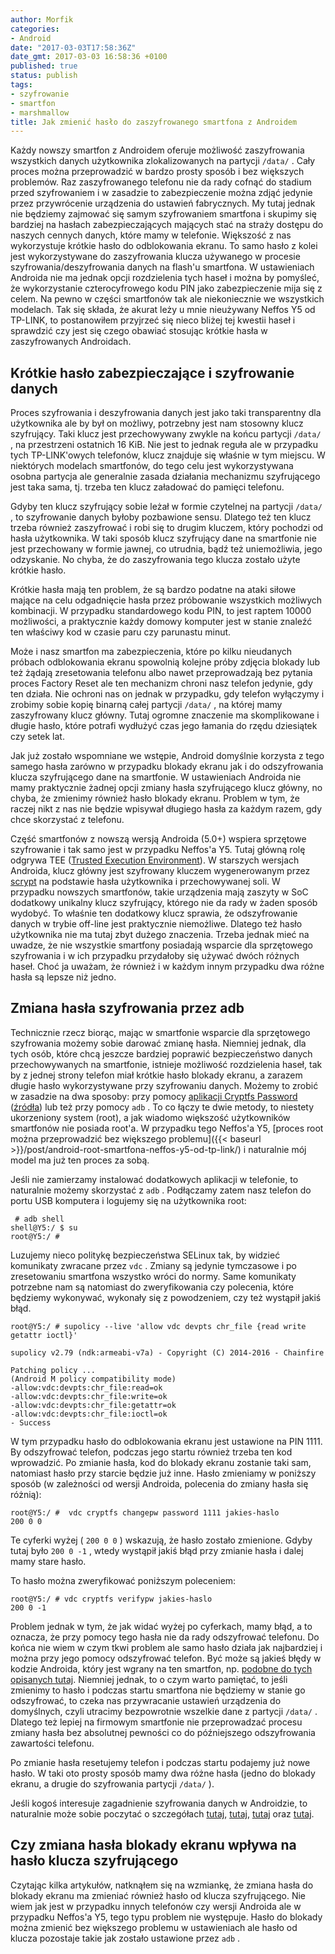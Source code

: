 ```yaml
---
author: Morfik
categories:
- Android
date: "2017-03-03T17:58:36Z"
date_gmt: 2017-03-03 16:58:36 +0100
published: true
status: publish
tags:
- szyfrowanie
- smartfon
- marshmallow
title: Jak zmienić hasło do zaszyfrowanego smartfona z Androidem
---
```


Każdy nowszy smartfon z Androidem oferuje możliwość zaszyfrowania wszystkich danych użytkownika
zlokalizowanych na partycji `/data/` . Cały proces można przeprowadzić w bardzo prosty sposób i bez
większych problemów. Raz zaszyfrowanego telefonu nie da rady cofnąć do stadium przed szyfrowaniem i
w zasadzie to zabezpieczenie można zdjąć jedynie przez przywrócenie urządzenia do ustawień
fabrycznych. My tutaj jednak nie będziemy zajmować się samym szyfrowaniem smartfona i skupimy się
bardziej na hasłach zabezpieczających mających stać na straży dostępu do naszych cennych danych,
które mamy w telefonie. Większość z nas wykorzystuje krótkie hasło do odblokowania ekranu. To samo
hasło z kolei jest wykorzystywane do zaszyfrowania klucza używanego w procesie
szyfrowania/deszyfrowania danych na flash'u smartfona. W ustawieniach Androida nie ma jednak opcji
rozdzielenia tych haseł i można by pomyśleć, że wykorzystanie czterocyfrowego kodu PIN jako
zabezpieczenie mija się z celem. Na pewno w części smartfonów tak ale niekoniecznie we wszystkich
modelach. Tak się składa, że akurat leży u mnie nieużywany Neffos Y5 od TP-LINK, to postanowiłem
przyjrzeć się nieco bliżej tej kwestii haseł i sprawdzić czy jest się czego obawiać stosując krótkie
hasła w zaszyfrowanych Androidach.

<!--more-->
## Krótkie hasło zabezpieczające i szyfrowanie danych

Proces szyfrowania i deszyfrowania danych jest jako taki transparentny dla użytkownika ale by był on
możliwy, potrzebny jest nam stosowny klucz szyfrujący. Taki klucz jest przechowywany zwykle na końcu
partycji `/data/` , na przestrzeni ostatnich 16 KiB. Nie jest to jednak reguła ale w przypadku tych
TP-LINK'owych telefonów, klucz znajduje się właśnie w tym miejscu. W niektórych modelach smartfonów,
do tego celu jest wykorzystywana osobna partycja ale generalnie zasada działania mechanizmu
szyfrującego jest taka sama, tj. trzeba ten klucz załadować do pamięci telefonu.

Gdyby ten klucz szyfrujący sobie leżał w formie czytelnej na partycji `/data/` , to szyfrowanie
danych byłoby pozbawione sensu. Dlatego też ten klucz trzeba również zaszyfrować i robi się to
drugim kluczem, który pochodzi od hasła użytkownika. W taki sposób klucz szyfrujący dane na
smartfonie nie jest przechowany w formie jawnej, co utrudnia, bądź też uniemożliwia, jego
odzyskanie. No chyba, że do zaszyfrowania tego klucza zostało użyte krótkie hasło.

Krótkie hasła mają ten problem, że są bardzo podatne na ataki siłowe mające na celu odgadnięcie
hasła przez próbowanie wszystkich możliwych kombinacji. W przypadku standardowego kodu PIN, to jest
raptem 10000 możliwości, a praktycznie każdy domowy komputer jest w stanie znaleźć ten właściwy kod
w czasie paru czy parunastu minut.

Może i nasz smartfon ma zabezpieczenia, które po kilku nieudanych próbach odblokowania ekranu
spowolnią kolejne próby zdjęcia blokady lub też żądają zresetowania telefonu albo nawet
przeprowadzają bez pytania proces Factory Reset ale ten mechanizm chroni nasz telefon jedynie, gdy
ten działa. Nie ochroni nas on jednak w przypadku, gdy telefon wyłączymy i zrobimy sobie kopię
binarną całej partycji `/data/` , na której mamy zaszyfrowany klucz główny. Tutaj ogromne znaczenie
ma skomplikowane i długie hasło, które potrafi wydłużyć czas jego łamania do rzędu dziesiątek czy
setek lat.

Jak już zostało wspomniane we wstępie, Android domyślnie korzysta z tego samego hasła zarówno w
przypadku blokady ekranu jak i do odszyfrowania klucza szyfrującego dane na smartfonie. W
ustawieniach Androida nie mamy praktycznie żadnej opcji zmiany hasła szyfrującego klucz główny, no
chyba, że zmienimy również hasło blokady ekranu. Problem w tym, że raczej nikt z nas nie będzie
wpisywał długiego hasła za każdym razem, gdy chce skorzystać z telefonu.

Część smartfonów z nowszą wersją Androida (5.0+) wspiera sprzętowe szyfrowanie i tak samo jest w
przypadku Neffos'a Y5. Tutaj główną rolę odgrywa TEE ([Trusted Execution
Environment](https://source.android.com/security/trusty/)). W starszych wersjach Androida, klucz
główny jest szyfrowany kluczem wygenerowanym przez [scrypt](https://en.wikipedia.org/wiki/Scrypt)
na podstawie hasła użytkownika i przechowywanej soli. W przypadku nowszych smartfonów, takie
urządzenia mają zaszyty w SoC dodatkowy unikalny klucz szyfrujący, którego nie da rady w żaden
sposób wydobyć. To właśnie ten dodatkowy klucz sprawia, że odszyfrowanie danych w trybie off-line
jest praktycznie niemożliwe. Dlatego też hasło użytkownika nie ma tutaj zbyt dużego znaczenia.
Trzeba jednak mieć na uwadze, że nie wszystkie smartfony posiadają wsparcie dla sprzętowego
szyfrowania i w ich przypadku przydałoby się używać dwóch różnych haseł. Choć ja uważam, że również
i w każdym innym przypadku dwa różne hasła są lepsze niż jedno.

## Zmiana hasła szyfrowania przez adb

Technicznie rzecz biorąc, mając w smartfonie wsparcie dla sprzętowego szyfrowania możemy sobie
darować zmianę hasła. Niemniej jednak, dla tych osób, które chcą jeszcze bardziej poprawić
bezpieczeństwo danych przechowywanych na smartfonie, istnieje możliwość rozdzielenia haseł, tak by
z jednej strony telefon miał krótkie hasło blokady ekranu, a zarazem długie hasło wykorzystywane
przy szyfrowaniu danych. Możemy to zrobić w zasadzie na dwa sposoby: przy pomocy [aplikacji Cryptfs
Password](https://play.google.com/store/apps/details?id=org.nick.cryptfs.passwdmanager)
([źródła](https://github.com/nelenkov/cryptfs-password-manager)) lub też przy pomocy `adb` . To
co łączy te dwie metody, to niestety ukorzeniony system (root), a jak wiadomo większość użytkowników
smartfonów nie posiada root'a. W przypadku tego Neffos'a Y5, [proces root można przeprowadzić bez
większego problemu]({{< baseurl >}}/post/android-root-smartfona-neffos-y5-od-tp-link/) i
naturalnie mój model ma już ten proces za sobą.

Jeśli nie zamierzamy instalować dodatkowych aplikacji w telefonie, to naturalnie możemy skorzystać z
`adb` . Podłączamy zatem nasz telefon do portu USB komputera i logujemy się na użytkownika root:

```
 # adb shell
shell@Y5:/ $ su
root@Y5:/ #
```

Luzujemy nieco politykę bezpieczeństwa SELinux tak, by widzieć komunikaty zwracane przez `vdc` .
Zmiany są jedynie tymczasowe i po zresetowaniu smartfona wszystko wróci do normy. Same komunikaty
potrzebne nam są natomiast do zweryfikowania czy polecenia, które będziemy wykonywać, wykonały się z
powodzeniem, czy też wystąpił jakiś błąd.

    root@Y5:/ # supolicy --live 'allow vdc devpts chr_file {read write getattr ioctl}'

    supolicy v2.79 (ndk:armeabi-v7a) - Copyright (C) 2014-2016 - Chainfire

    Patching policy ...
    (Android M policy compatibility mode)
    -allow:vdc:devpts:chr_file:read=ok
    -allow:vdc:devpts:chr_file:write=ok
    -allow:vdc:devpts:chr_file:getattr=ok
    -allow:vdc:devpts:chr_file:ioctl=ok
    - Success

W tym przypadku hasło do odblokowania ekranu jest ustawione na PIN 1111. By odszyfrować telefon,
podczas jego startu również trzeba ten kod wprowadzić. Po zmianie hasła, kod do blokady ekranu
zostanie taki sam, natomiast hasło przy starcie będzie już inne. Hasło zmieniamy w poniższy sposób
(w zależności od wersji Androida, polecenia do zmiany hasła się różnią):

    root@Y5:/ #  vdc cryptfs changepw password 1111 jakies-haslo
    200 0 0

Te cyferki wyżej ( `200 0 0` ) wskazują, że hasło zostało zmienione. Gdyby tutaj było `200 0 -1` ,
wtedy wystąpił jakiś błąd przy zmianie hasła i dalej mamy stare hasło.

To hasło można zweryfikować poniższym poleceniem:

    root@Y5:/ # vdc cryptfs verifypw jakies-haslo
    200 0 -1

Problem jednak w tym, że jak widać wyżej po cyferkach, mamy błąd, a to oznacza, że przy pomocy tego
hasła nie da rady odszyfrować telefonu. Do końca nie wiem w czym tkwi problem ale samo hasło działa
jak najbardziej i można przy jego pomocy odszyfrować telefon. Być może są jakieś błędy w kodzie
Androida, który jest wgrany na ten smartfon, np. [podobne do tych opisanych
tutaj](https://github.com/nelenkov/cryptfs-password-manager/issues/14). Niemniej jednak, to o czym
warto pamiętać, to jeśli zmienimy to hasło i podczas startu smartfona nie będziemy w stanie go
odszyfrować, to czeka nas przywracanie ustawień urządzenia do domyślnych, czyli utracimy
bezpowrotnie wszelkie dane z partycji `/data/` . Dlatego też lepiej na firmowym smartfonie nie
przeprowadzać procesu zmiany hasła bez absolutnej pewności co do późniejszego odszyfrowania
zawartości telefonu.

Po zmianie hasła resetujemy telefon i podczas startu podajemy już nowe hasło. W taki oto prosty
sposób mamy dwa różne hasła (jedno do blokady ekranu, a drugie do szyfrowania partycji `/data/` ).

Jeśli kogoś interesuje zagadnienie szyfrowania danych w Androidzie, to naturalnie może sobie
poczytać o szczegółach [tutaj](https://source.android.com/security/encryption/full-disk),
[tutaj](https://source.android.com/security/trusty/),
[tutaj](https://nelenkov.blogspot.com/2014/10/revisiting-android-disk-encryption.html) oraz
[tutaj](https://nelenkov.blogspot.com/2012/08/changing-androids-disk-encryption.html).

## Czy zmiana hasła blokady ekranu wpływa na hasło klucza szyfrującego

Czytając kilka artykułów, natknąłem się na wzmiankę, że zmiana hasła do blokady ekranu ma zmieniać
również hasło od klucza szyfrującego. Nie wiem jak jest w przypadku innych telefonów czy wersji
Androida ale w przypadku Neffos'a Y5, tego typu problem nie występuje. Hasło do blokady można
zmienić bez większego problemu w ustawieniach ale hasło od klucza pozostaje takie jak zostało
ustawione przez `adb` .
